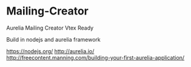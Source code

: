 # Mailing-Creator
Aurelia Mailing Creator
Vtex Ready

Build in nodejs and aurelia framework

https://nodejs.org/
http://aurelia.io/
http://freecontent.manning.com/building-your-first-aurelia-application/
